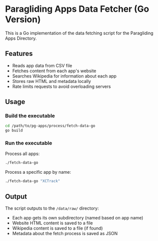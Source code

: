 # Paragliding Apps Data Fetcher (Go Version)

This is a Go implementation of the data fetching script for the Paragliding Apps Directory.

## Features

- Reads app data from CSV file
- Fetches content from each app's website
- Searches Wikipedia for information about each app
- Stores raw HTML and metadata locally
- Rate limits requests to avoid overloading servers

## Usage

### Build the executable

```bash
cd /path/to/pg-apps/process/fetch-data-go
go build
```

### Run the executable

Process all apps:

```bash
./fetch-data-go
```

Process a specific app by name:

```bash
./fetch-data-go "XCTrack"
```

## Output

The script outputs to the `/data/raw/` directory:
- Each app gets its own subdirectory (named based on app name)
- Website HTML content is saved to a file
- Wikipedia content is saved to a file (if found)
- Metadata about the fetch process is saved as JSON